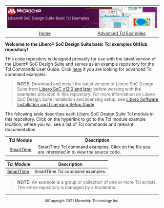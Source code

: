 <table style="width:100%">
  <tr>

<th width="100%" colspan="6"><img src="images/title.svg">
</th>

  </tr>
<tr>
    <td width="17%" align="center" colspan="2"><a href="../main/README.md">Home</a></td>
    <td width="16%" align="center" colspan="2"><a href="../advanced_tcl_examples/README.md">Advanced Tcl Examples</a></td>
</tr>
</table>

<b>Welcome to the Libero&reg; SoC Design Suite basic Tcl examples GitHub repository!</b>

This code repository is designed primarily for use with the latest version of the Libero&reg; SoC Design Suite and serves as an example repository for the Tcl Commands User Guide. Click [here](../advanced_tcl_examples/README.md) if you are looking for advanced Tcl command examples.

>**NOTE:** Download and install the latest version of Libero SoC Design Suite from [Libero SoC v12.0 and later](https://www.microsemi.com/product-directory/design-resources/1750-libero-soc#downloads) before working with the examples provided in this repository. For more information on Libero SoC Design Suite installation and licensing setup, see [Libero Software Installation and Licensing Setup Guide](https://www.microsemi.com/document-portal/doc_download/131602-libero-and-software-installation-and-licensing-setup-guide).

The following table describes each Libero SoC Design Suite Tcl module in this repository. Click on the hyperlink to go to the Tcl module example location, where you will see a list of Tcl commands and relevant documentation.

<table style="width:100%">
<tr>
<th width="20%">Tcl Module</th>
<th width="100%">Description</th>
</tr>
<tr>
<td align="center"><a href="../basic_tcl_examples/SmartTime">SmartTime</a></td>
<td >SmartTime Tcl command examples. Click on the file you are interested in to view the source code.</td>
</tr>
</table>

|Tcl Module | Description |
|------------|-------------|
|[SmartTime](SmartTime) | SmartTime Tcl command examples.


>**NOTE:** An example is a group or collection of one or more Tcl scripts. The entire repository is managed by a moderator.


<hr/>
<p align="center"><sup>&copy;Copyright 2021 Microchip Technology Inc.</sup></p>

